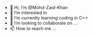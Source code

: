 - 👋 Hi, I’m @Mohd-Zaid-Khan
- 👀 I’m interested in 
- 🌱 I’m currently learning coding in C++
- 💞️ I’m looking to collaborate on ...
- 📫 How to reach me ...

<!---
Mohd-Zaid-Khan/Mohd-Zaid-Khan is a ✨ special ✨ repository because its `README.md` (this file) appears on your GitHub profile.
You can click the Preview link to take a look at your changes.
--->
